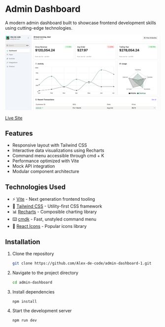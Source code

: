 # Admin Dashboard

A modern admin dashboard built to showcase frontend development skills using cutting-edge technologies.

![Dashboard Screenshot](./src/assets/ScreenShot.png)

[Live Site](https://dashboard-admin-1.netlify.app/)

## Features

- Responsive layout with Tailwind CSS
- Interactive data visualizations using Recharts
- Command menu accessible through cmd + K
- Performance optimized with Vite
- Mock API integration
- Modular component architecture

## Technologies Used

- ⚡ [Vite](https://vitejs.dev/) - Next generation frontend tooling
- 🎨 [Tailwind CSS](https://tailwindcss.com/) - Utility-first CSS framework
- 📊 [Recharts](https://recharts.org/) - Composible charting library
- ⌨️ [cmdk](https://github.com/pacocoursey/cmdk) - Fast, unstyled command menu
- 🔄 [React Icons](https://react-icons.github.io/react-icons/) - Popular icons library

## Installation

1. Clone the repository

   ```bash
   git clone https://github.com/Alex-de-code/admin-dashboard-1.git
   ```

2. Navigate to the project directory

   ```bash
   cd admin-dashboard
   ```

3. Install dependencies

   ```
   npm install
   ```

4. Start the development server

   ```
   npm run dev
   ```
